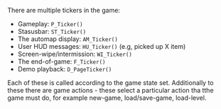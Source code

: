 There are multiple tickers in the game:

- Gameplay: `P_Ticker()`
- Stasusbar: `ST_Ticker()`
- The automap display: `AM_Ticker()`
- User HUD messages: `HU_Ticker()` (e.g, picked up X item)
- Screen-wipe/intermission: `WI_Ticker()`
- The end-of-game: `F_Ticker()`
- Demo playback: `D_PageTicker()`

Each of these is called according to the game state set. Additionally to these there
are game actions - these select a particular action tha tthe game must do, for example
new-game, load/save-game, load-level.